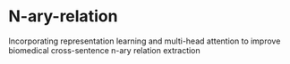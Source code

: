 # N-ary-relation
Incorporating representation learning and multi-head attention to improve biomedical cross-sentence n-ary relation extraction
